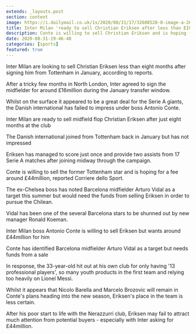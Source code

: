 ```yaml
---
extends: _layouts.post
section: content
image: https://i.dailymail.co.uk/1s/2020/08/31/17/32608528-0-image-a-26_1598890461875.jpg 
title: Inter Milan 'ready to sell Christian Eriksen after less than EIGHT months at the San Siro' 
description: Conte is willing to sell Christian Eriksen and is hoping for a fee around £44million, according to reports. He has managed to score just once and provide two assists from 17 Serie A matches 
date: 2020-08-31-19-46-48 
categories: [sports] 
featured: true 
--- 
```

Inter Milan are looking to sell Christian Eriksen less than eight months after signing him from Tottenham in January, according to reports.

After a tricky few months in North London, Inter agreed to sign the midfielder for around £16million during the January transfer window. 

Whilst on the surface it appeared to be a great deal for the Serie A giants, the Danish international has failed to impress under boss Antonio Conte.

Inter Milan are ready to sell midfield flop Christian Eriksen after just eight months at the club

The Danish international joined from Tottenham back in January but has not impressed

Eriksen has managed to score just once and provide two assists from 17 Serie A matches after joining midway through the campaign.

Conte is willing to sell the former Tottenham star and is hoping for a fee around £44million, reported Corriere dello Sport.

The ex-Chelsea boss has noted Barcelona midfielder Arturo Vidal as a target this summer but would need the funds from selling Eriksen in order to pursue the Chilean.

Vidal has been one of the several Barcelona stars to be shunned out by new manager Ronald Koeman. 

Inter Milan boss Antonio Conte is willing to sell Eriksen but wants around £44million for him

Conte has identified Barcelona midfielder Arturo Vidal as a target but needs funds from a sale

In response, the 33-year-old hit out at his own club for only having '13 professional players', so many youth products in the first team and relying too heavily on Lionel Messi.

Whilst it appears that Nicolo Barella and Marcelo Brozovic will remain in Conte's plans heading into the new season, Eriksen's place in the team is less certain.

After his poor start to life with the Nerazzurri club, Eriksen may fail to attract much attention from potential buyers - especially with Inter asking for £44million. 

